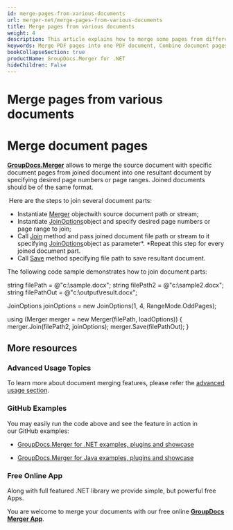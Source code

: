 ```yaml
---
id: merge-pages-from-various-documents
url: merger-net/merge-pages-from-various-documents
title: Merge pages from various documents
weight: 4
description: This article explains how to merge some pages from different documents into single PDF, DOCX, Excel or PowerPoint document using GroupDocs.Merger for .NET.
keywords: Merge PDF pages into one PDF document, Combine document pages into single document, Merge pages into document using GroupDocs.Merger for .NET
bookCollapseSection: true
productName: GroupDocs.Merger for .NET
hideChildren: False
---
```


# Merge pages from various documents



# Merge document pages

**[GroupDocs.Merger](https://products.groupdocs.com/merger/net)** allows to merge the source document with specific document pages from joined document into one resultant document by specifying desired page numbers or page ranges. Joined documents should be of the same format.

 Here are the steps to join several document parts:

*   Instantiate [Merger](https://apireference.groupdocs.com/net/merger/groupdocs.merger/merger) objectwith source document path or stream;
*   Instantiate [JoinOptions](https://apireference.groupdocs.com/net/merger/groupdocs.merger.domain.options/joinoptions)object and specify desired page numbers or page range to join;
*   Call [Join](https://apireference.groupdocs.com/net/merger/groupdocs.merger.merger/join/methods/3) method and pass joined document file path or stream to it specifying [JoinOptions](https://apireference.groupdocs.com/net/merger/groupdocs.merger.domain.options/joinoptions)object as parameter*. *Repeat this step for every joined document part.
*   Call [Save](https://apireference.groupdocs.com/net/merger/groupdocs.merger.merger/save/methods/1) method specifying file path to save resultant document.

The following code sample demonstrates how to join document parts:

string filePath = @"c:\\sample.docx";
string filePath2 = @"c:\\sample2.docx";
string filePathOut = @"c:\\output\\result.docx";

JoinOptions joinOptions = new JoinOptions(1, 4, RangeMode.OddPages);

using (Merger merger = new Merger(filePath, loadOptions))
{
    merger.Join(filePath2, joinOptions);
    merger.Save(filePathOut);
}

## More resources

### Advanced Usage Topics 

To learn more about document merging features, please refer the [advanced usage section](Advanced%2Busage.html).

### GitHub Examples 

You may easily run the code above and see the feature in action in our GitHub examples:

*   [GroupDocs.Merger for .NET examples, plugins and showcase](https://github.com/groupdocs-merger/GroupDocs.Merger-for-.NET)
    
*   [GroupDocs.Merger for Java examples, plugins and showcase](https://github.com/groupdocs-merger/GroupDocs.Merger-for-Java)
    

### Free Online App 

Along with full featured .NET library we provide simple, but powerful free Apps.

You are welcome to merge your documents with our free online **[GroupDocs Merger App](https://products.groupdocs.app/merger)**.

